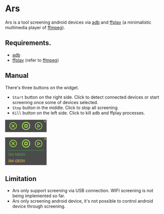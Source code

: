 # Ars
Ars is a tool screening android devices via [adb](https://developer.android.com/studio/command-line/adb) and [ffplay](https://ffmpeg.org/ffplay.html) (a minimalistic multimedia player of [ffmpeg](https://github.com/FFmpeg/FFmpeg)).

## Requirements.
- [adb](https://developer.android.com/studio/command-line/adb)
- [ffplay](https://ffmpeg.org/ffplay.html) (refer to [ffmpeg](https://github.com/FFmpeg/FFmpeg))

## Manual
There's three buttons on the widget.

- `Start` button on the right side. Click to detect connected devices or start screening once some of devices selected.
- `Stop` button in the middle. Click to stop all screening.
- `Kill` button on the left side. Click to kill adb and ffplay processes.

[![ars](https://github.com/zi-l/ars/blob/master/docs/image/ars.png)](https://github.com/zi-l/ars/blob/master/docs/image/ars.png)

[![select](https://github.com/zi-l/ars/blob/master/docs/image/select.png)](https://github.com/zi-l/ars/blob/master/docs/image/select.png)

## Limitation
- Ars only support screening via USB connection. WIFI screening is not being implemented so far.
- Ars only screening android device, it's not possible to control android device through screening.
